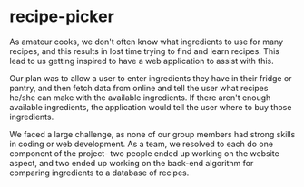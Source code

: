 # recipe-picker
As amateur cooks, we don't often know what ingredients to use for many recipes, and this results in lost time trying to find and learn recipes. This lead to us getting inspired to have a web application to assist with this.

Our plan was to allow a user to enter ingredients they have in their fridge or pantry, and then fetch data from online and tell the user what recipes he/she can make with the available ingredients. If there aren't enough available ingredients, the application would tell the user where to buy those ingredients.

We faced a large challenge, as none of our group members had strong skills in coding or web development. As a team, we resolved to each do one component of the project- two people ended up working on the website aspect, and two ended up working on the back-end algorithm for comparing ingredients to a database of recipes.
